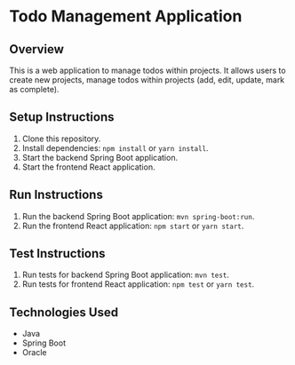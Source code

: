 # Todo Management Application

## Overview
This is a  web application to manage todos within projects. It allows users to create new projects, manage todos within projects (add, edit, update, mark as complete).

## Setup Instructions
1. Clone this repository.
2. Install dependencies: `npm install` or `yarn install`.
3. Start the backend Spring Boot application.
4. Start the frontend React application.

## Run Instructions
1. Run the backend Spring Boot application: `mvn spring-boot:run`.
2. Run the frontend React application: `npm start` or `yarn start`.

## Test Instructions
1. Run tests for backend Spring Boot application: `mvn test`.
2. Run tests for frontend React application: `npm test` or `yarn test`.

## Technologies Used
- Java
- Spring Boot
- Oracle

